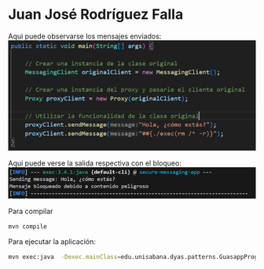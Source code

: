 # Juan José Rodríguez Falla

Aqui puede observarse los mensajes enviados: 
![alt text](img/1.PNG "Logo Title Text 1")

Aqui puede verse la salida respectiva con el bloqueo: 
![alt text](img/2.PNG "Logo Title Text 2")

Para compilar

```bash
mvn compile
```

Para ejecutar la aplicación:

```bash
mvn exec:java  -Dexec.mainClass=edu.unisabana.dyas.patterns.GuasappProgramLauncher
```
